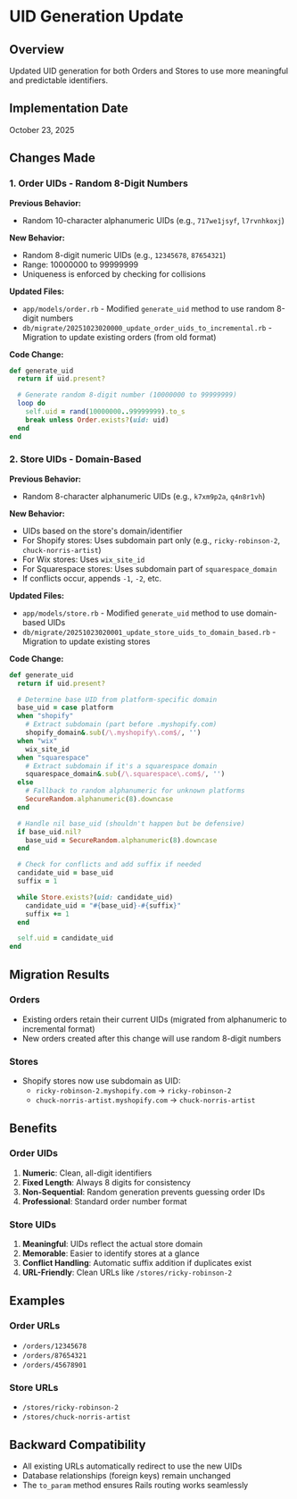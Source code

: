 # UID Generation Update

## Overview

Updated UID generation for both Orders and Stores to use more meaningful and predictable identifiers.

## Implementation Date

October 23, 2025

## Changes Made

### 1. Order UIDs - Random 8-Digit Numbers

**Previous Behavior:**
- Random 10-character alphanumeric UIDs (e.g., `717we1jsyf`, `l7rvnhkoxj`)

**New Behavior:**
- Random 8-digit numeric UIDs (e.g., `12345678`, `87654321`)
- Range: 10000000 to 99999999
- Uniqueness is enforced by checking for collisions

**Updated Files:**
- `app/models/order.rb` - Modified `generate_uid` method to use random 8-digit numbers
- `db/migrate/20251023020000_update_order_uids_to_incremental.rb` - Migration to update existing orders (from old format)

**Code Change:**
```ruby
def generate_uid
  return if uid.present?

  # Generate random 8-digit number (10000000 to 99999999)
  loop do
    self.uid = rand(10000000..99999999).to_s
    break unless Order.exists?(uid: uid)
  end
end
```

### 2. Store UIDs - Domain-Based

**Previous Behavior:**
- Random 8-character alphanumeric UIDs (e.g., `k7xm9p2a`, `q4n8r1vh`)

**New Behavior:**
- UIDs based on the store's domain/identifier
- For Shopify stores: Uses subdomain part only (e.g., `ricky-robinson-2`, `chuck-norris-artist`)
- For Wix stores: Uses `wix_site_id`
- For Squarespace stores: Uses subdomain part of `squarespace_domain`
- If conflicts occur, appends `-1`, `-2`, etc.

**Updated Files:**
- `app/models/store.rb` - Modified `generate_uid` method to use domain-based UIDs
- `db/migrate/20251023020001_update_store_uids_to_domain_based.rb` - Migration to update existing stores

**Code Change:**
```ruby
def generate_uid
  return if uid.present?

  # Determine base UID from platform-specific domain
  base_uid = case platform
  when "shopify"
    # Extract subdomain (part before .myshopify.com)
    shopify_domain&.sub(/\.myshopify\.com$/, '')
  when "wix"
    wix_site_id
  when "squarespace"
    # Extract subdomain if it's a squarespace domain
    squarespace_domain&.sub(/\.squarespace\.com$/, '')
  else
    # Fallback to random alphanumeric for unknown platforms
    SecureRandom.alphanumeric(8).downcase
  end

  # Handle nil base_uid (shouldn't happen but be defensive)
  if base_uid.nil?
    base_uid = SecureRandom.alphanumeric(8).downcase
  end

  # Check for conflicts and add suffix if needed
  candidate_uid = base_uid
  suffix = 1

  while Store.exists?(uid: candidate_uid)
    candidate_uid = "#{base_uid}-#{suffix}"
    suffix += 1
  end

  self.uid = candidate_uid
end
```

## Migration Results

### Orders
- Existing orders retain their current UIDs (migrated from alphanumeric to incremental format)
- New orders created after this change will use random 8-digit numbers

### Stores
- Shopify stores now use subdomain as UID:
  - `ricky-robinson-2.myshopify.com` → `ricky-robinson-2`
  - `chuck-norris-artist.myshopify.com` → `chuck-norris-artist`

## Benefits

### Order UIDs
1. **Numeric**: Clean, all-digit identifiers
2. **Fixed Length**: Always 8 digits for consistency
3. **Non-Sequential**: Random generation prevents guessing order IDs
4. **Professional**: Standard order number format

### Store UIDs
1. **Meaningful**: UIDs reflect the actual store domain
2. **Memorable**: Easier to identify stores at a glance
3. **Conflict Handling**: Automatic suffix addition if duplicates exist
4. **URL-Friendly**: Clean URLs like `/stores/ricky-robinson-2`

## Examples

### Order URLs
- `/orders/12345678`
- `/orders/87654321`
- `/orders/45678901`

### Store URLs
- `/stores/ricky-robinson-2`
- `/stores/chuck-norris-artist`

## Backward Compatibility

- All existing URLs automatically redirect to use the new UIDs
- Database relationships (foreign keys) remain unchanged
- The `to_param` method ensures Rails routing works seamlessly

